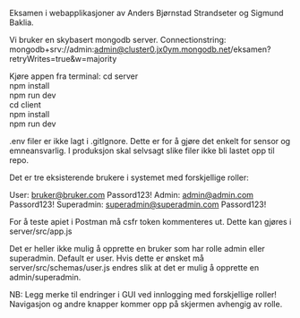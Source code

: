 Eksamen i webapplikasjoner av Anders Bjørnstad Strandseter og Sigmund Baklia.

Vi bruker en skybasert mongodb server.
Connectionstring: mongodb+srv://admin:admin@cluster0.jx0ym.mongodb.net/eksamen?retryWrites=true&w=majority

Kjøre appen fra terminal:
cd server\
npm install\
npm run dev\
cd client\
npm install\
npm run dev

.env filer er ikke lagt i .gitIgnore. Dette er for å gjøre det enkelt for sensor og emneansvarlig.
I produksjon skal selvsagt slike filer ikke bli lastet opp til repo.

Det er tre eksisterende brukere i systemet med forskjellige roller:

User: bruker@bruker.com Passord123!
Admin: admin@admin.com Passord123!
Superadmin: superadmin@superadmin.com Passord123!

For å teste apiet i Postman må csfr token kommenteres ut. Dette kan gjøres i server/src/app.js

Det er heller ikke mulig å opprette en bruker som har rolle admin eller superadmin. Default er user. 
Hvis dette er ønsket må server/src/schemas/user.js endres slik at det er mulig å opprette en admin/superadmin.


NB: Legg merke til endringer i GUI ved innlogging med forskjellige roller! Navigasjon og andre knapper kommer opp på skjermen avhengig av rolle.
